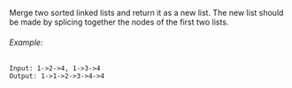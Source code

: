 
Merge two sorted linked lists and return it as a new list. The new list should be made by splicing together the nodes of the first two lists.

###### Example:
```
Input: 1->2->4, 1->3->4
Output: 1->1->2->3->4->4
```